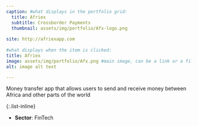 ```yaml
---
caption: #what displays in the portfolio grid:
  title: Afriex
  subtitle: Crossborder Payments
  thumbnail: assets/img/portfolio/Afx-logo.png
  
site: http://afriexapp.com
  
#what displays when the item is clicked:
title: Afriex
image: assets/img/portfolio/Afx.png #main image, can be a link or a file in assets/img/portfolio
alt: image alt text

---
```

Money transfer app that allows users to send and receive money between Africa and other parts of the world

{:.list-inline} 
- **Sector**: FinTech

